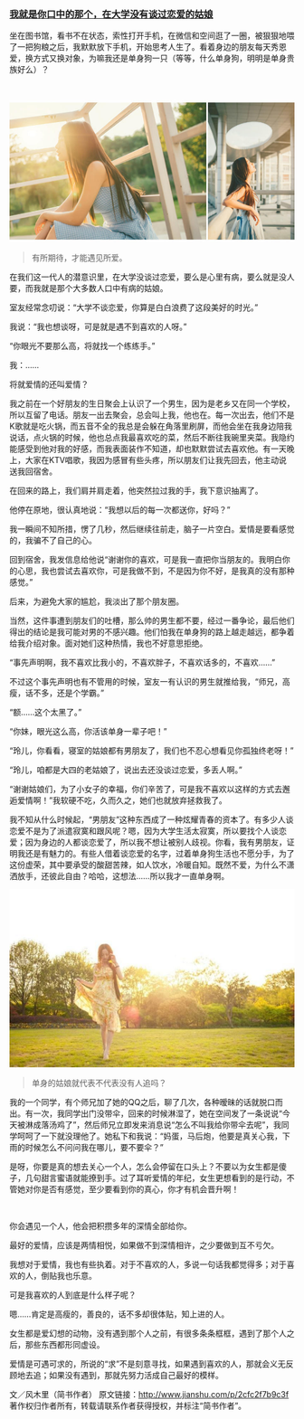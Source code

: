 ### [我就是你口中的那个，在大学没有谈过恋爱的姑娘](http://www.jianshu.com/p/2cfc2f7b9c3f)

坐在图书馆，看书不在状态，索性打开手机，在微信和空间逛了一圈，被狠狠地喂了一把狗粮之后，我默默放下手机，开始思考人生了。看着身边的朋友每天秀恩爱，换方式又换对象，为嘛我还是单身狗一只（等等，什么单身狗，明明是单身贵族好么）？﻿﻿

﻿﻿﻿﻿﻿

![](img/我就是你口中的那个，在大学没有谈过恋爱的姑娘.jpg)
>有所期待，才能遇见所爱。



在我们这一代人的潜意识里，在大学没谈过恋爱，要么是心里有病，要么就是没人要，而我就是那个大多数人口中有病的姑娘。﻿﻿

室友经常念叨说：“大学不谈恋爱，你算是白白浪费了这段美好的时光。”﻿﻿

我说：“我也想谈呀，可是就是遇不到喜欢的人呀。”﻿﻿

“你眼光不要那么高，将就找一个练练手。”﻿﻿

我：……﻿﻿

将就爱情的还叫爱情？﻿﻿

我之前在一个好朋友的生日聚会上认识了一个男生，因为是老乡又在同一个学校，所以互留了电话。朋友一出去聚会，总会叫上我，他也在。每一次出去，他们不是K歌就是吃火锅，而五音不全的我总是会躲在角落里刷屏，而他会坐在我身边陪我说话，点火锅的时候，他也总点我最喜欢吃的菜，然后不断往我碗里夹菜。我隐约能感受到他对我的好感，而我表面装作不知道，却也默默尝试去喜欢他。有一天晚上，大家在KTV唱歌，我因为感冒有些头疼，所以朋友们让我先回去，他主动说送我回宿舍。﻿﻿

在回来的路上，我们肩并肩走着，他突然拉过我的手，我下意识抽离了。﻿﻿﻿﻿﻿

他停在原地，很认真地说：“我想以后的每一次都送你，好吗？”﻿﻿

我一瞬间不知所措，愣了几秒，然后继续往前走，脑子一片空白。爱情是要看感觉的，我骗不了自己的心。﻿﻿

回到宿舍，我发信息给他说“谢谢你的喜欢，可是我一直把你当朋友的。我明白你的心思，我也尝试去喜欢你，可是我做不到，不是因为你不好，是我真的没有那种感觉。”﻿﻿

后来，为避免大家的尴尬，我淡出了那个朋友圈。﻿﻿

当然，这件事遭到朋友们的吐槽，那么帅的男生都不要，经过一番争论，最后他们得出的结论是我可能对男的不感兴趣。他们怕我在单身狗的路上越走越远，都争着给我介绍对象。面对她们这种热情，我也不好意思拒绝。﻿

“事先声明啊，我不喜欢比我小的，不喜欢胖子，不喜欢话多的，不喜欢……”﻿

不过这个事先声明也有不管用的时候，室友一有认识的男生就推给我，“师兄，高瘦，话不多，还是个学霸。”﻿

“额……这个太黑了。”﻿

“你妹，眼光这么高，你活该单身一辈子吧！”﻿

“玲儿，你看看，寝室的姑娘都有男朋友了，我们也不忍心想看见你孤独终老呀！”﻿

“玲儿，咱都是大四的老姑娘了，说出去还没谈过恋爱，多丢人啊。”﻿

“谢谢姑娘们，为了小女子的幸福，你们辛苦了，可是我不喜欢以这样的方式去邂逅爱情啊！”我软硬不吃，久而久之，她们也就放弃拯救我了。﻿

我不知从什么时候起，“男朋友”这种东西成了一种炫耀青春的资本了。有多少人谈恋爱不是为了派遣寂寞和跟风呢？嗯，因为大学生活太寂寞，所以要找个人谈恋爱；因为身边的人都谈恋爱了，所以我不想让被别人歧视。你看，我有男朋友，证明我还是有魅力的。有些人借着谈恋爱的名字，过着单身狗生活也不愿分手，为了这份虚荣，其中要承受的酸甜苦辣，如人饮水，冷暖自知。既然不爱，为什么不潇洒放手，还彼此自由？﻿哈哈，这想法……所以我才一直单身啊。﻿

![](img/我就是你口中的那个，在大学没有谈过恋爱的姑娘2.jpg)
>单身的姑娘就代表不代表没有人追吗？﻿



我的一个同学，有个师兄加了她的QQ之后，聊了几次，各种暧昧的话就脱口而出。有一次，我同学出门没带伞，回来的时候淋湿了，她在空间发了一条说说“今天被淋成落汤鸡了”，然后师兄立即发来消息说“怎么不叫我给你带伞去呢”，我同学呵呵了一下就没理他了。她私下和我说：“妈蛋，马后炮，他要是真关心我，下雨的时候怎么不问问我在哪儿，要不要伞？”﻿

是呀，你要是真的想去关心一个人，怎么会停留在口头上？不要以为女生都是傻子，几句甜言蜜语就能撩到手。过了耳听爱情的年纪，女生更想看到的是行动，不管她对你是否有感觉，至少要看到你的真心，你才有机会晋升啊！﻿

﻿


你会遇见一个人，他会把积攒多年的深情全部给你。


最好的爱情，应该是两情相悦，如果做不到深情相许，之少要做到互不亏欠。﻿

我想对于爱情，我也有些执着。﻿对于不喜欢的人，多说一句话我都觉得多；对于喜欢的人，倒贴我也乐意。﻿﻿

可是我喜欢的人到底是什么样子呢？﻿﻿

嗯……肯定是高瘦的，善良的，话不多却很体贴，知上进的人。﻿﻿

女生都是爱幻想的动物，没有遇到那个人之前，有很多条条框框，遇到了那个人之后，那些东西都形同虚设。﻿

爱情是可遇可求的，所说的“求”不是刻意寻找，如果遇到喜欢的人，那就会义无反顾地去追；如果没有遇到，那就先努力活成自己最好的模样。

文／风木里（简书作者）
原文链接：http://www.jianshu.com/p/2cfc2f7b9c3f
著作权归作者所有，转载请联系作者获得授权，并标注“简书作者”。

